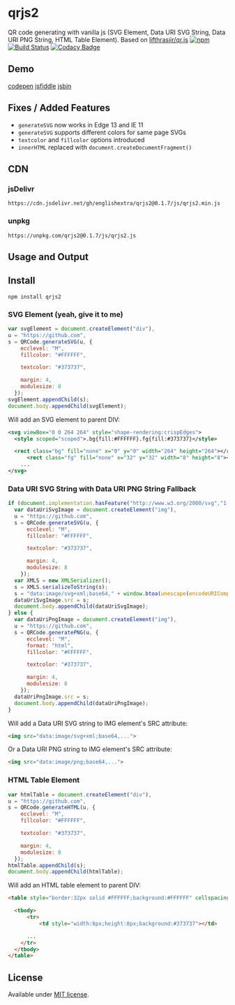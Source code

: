 # qrjs2

QR code generating with vanilla js (SVG Element, Data URI SVG String, Data URI PNG String, HTML Table Element).
Based on [lifthrasiir/qr.js](https://github.com/lifthrasiir/qr.js)
[![npm](https://img.shields.io/npm/v/qrjs2.svg)](https://www.npmjs.com/package/qrjs2)
[![Build Status](https://travis-ci.com/englishextra/qrjs2.svg?branch=master)](https://travis-ci.com/englishextra/qrjs2)
[![Codacy Badge](https://app.codacy.com/project/badge/Grade/031cf1474c704567afbb07b79ea63d82)](https://www.codacy.com/manual/englishextra/qrjs2/dashboard?utm_source=github.com&amp;utm_medium=referral&amp;utm_content=englishextra/qrjs2&amp;utm_campaign=Badge_Grade)

## Demo

[codepen](https://codepen.io/englishextra/full/NpwjKW)
[jsfiddle](https://fiddle.jshell.net/englishextra/Lp37dL94/show/)
[jsbin](https://output.jsbin.com/hobetuh/)

## Fixes / Added Features

* `generateSVG` now works in Edge 13 and IE 11
* `generateSVG` supports different colors for same page SVGs
* `textcolor` and `fillcolor` options introduced
* `innerHTML` replaced with `document.createDocumentFragment()`

## CDN

### jsDelivr

`https://cdn.jsdelivr.net/gh/englishextra/qrjs2@0.1.7/js/qrjs2.min.js`

### unpkg

`https://unpkg.com/qrjs2@0.1.7/js/qrjs2.js`

## Usage and Output

## Install

`npm install qrjs2`

### SVG Element (yeah, give it to me)

```js
var svgElement = document.createElement("div"),
u = "https://github.com",
s = QRCode.generateSVG(u, {
    ecclevel: "M",
    fillcolor: "#FFFFFF",

    textcolor: "#373737",

    margin: 4,
    modulesize: 8
  });
svgElement.appendChild(s);
document.body.appendChild(svgElement);
```

Will add an SVG element to parent DIV:

```svg
<svg viewBox="0 0 264 264" style="shape-rendering:crispEdges">
  <style scoped="scoped">.bg{fill:#FFFFFF}.fg{fill:#373737}</style>

  <rect class="bg" fill="none" x="0" y="0" width="264" height="264"></rect>
      <rect class="fg" fill="none" x="32" y="32" width="8" height="8"></rect>
    ...
</svg>
```

### Data URI SVG String with Data URI PNG String Fallback

```js
if (document.implementation.hasFeature("http://www.w3.org/2000/svg","1.1")) {
  var dataUriSvgImage = document.createElement("img"),
  u = "https://github.com",
  s = QRCode.generateSVG(u, {
      ecclevel: "M",
      fillcolor: "#FFFFFF",

      textcolor: "#373737",

      margin: 4,
      modulesize: 8
    });
  var XMLS = new XMLSerializer();
  s = XMLS.serializeToString(s);
  s = "data:image/svg+xml;base64," + window.btoa(unescape(encodeURIComponent(s)));
  dataUriSvgImage.src = s;
  document.body.appendChild(dataUriSvgImage);
} else {
  var dataUriPngImage = document.createElement("img"),
  u = "https://github.com",
  s = QRCode.generatePNG(u, {
      ecclevel: "M",
      format: "html",
      fillcolor: "#FFFFFF",

      textcolor: "#373737",

      margin: 4,
      modulesize: 8
    });
  dataUriPngImage.src = s;
  document.body.appendChild(dataUriPngImage);
}
```

Will add a Data URI SVG string to IMG element's SRC attribute:

```html
<img src="data:image/svg+xml;base64,...">
```

Or a Data URI PNG string to IMG element's SRC attribute:

```html
<img src="data:image/png;base64,...">
```

### HTML Table Element

```js
var htmlTable = document.createElement("div"),
u = "https://github.com",
s = QRCode.generateHTML(u, {
    ecclevel: "M",
    fillcolor: "#FFFFFF",

    textcolor: "#373737",

    margin: 4,
    modulesize: 8
  });
htmlTable.appendChild(s);
document.body.appendChild(htmlTable);
```

Will add an HTML table element to parent DIV:

```html
<table style="border:32px solid #FFFFFF;background:#FFFFFF" cellspacing="0" cellpadding="0" border="0">

  <tbody>
      <tr>
          <td style="width:8px;height:8px;background:#373737"></td>

      ...
    </tr>
  </tbody>
</table>
```

## License

Available under [MIT license](https://opensource.org/licenses/MIT).
